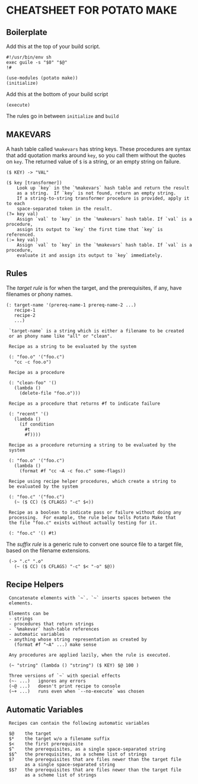# CHEATSHEET FOR POTATO MAKE

## Boilerplate

Add this at the top of your build script.

    #!/usr/bin/env sh
    exec guile -s "$0" "$@"
    !#

    (use-modules (potato make))
    (initialize)

Add this at the bottom of your build script

    (execute)

The rules go in between `initialize` and `build`

## MAKEVARS

A hash table called `%makevars` has string keys. These procedures
are syntax that add quotation marks around `key`, so you call them without the quotes on
`key`. The returned value of `$` is a string, or an empty string on failure.

    ($ KEY) -> "VAL"

    ($ key [transformer])
        Look up `key` in the `%makevars` hash table and return the result
        as a string.  If `key` is not found, return an empty string.
        If a string-to-string transformer procedure is provided, apply it to each
        space-separated token in the result.
    (?= key val)
        Assign `val` to `key` in the `%makevars` hash table. If `val` is a procedure,
        assign its output to `key` the first time that `key` is referenced.
    (:= key val)
        Assign `val` to `key` in the `%makevars` hash table. If `val` is a procedure,
        evaluate it and assign its output to `key` immediately.

## Rules

The *target rule* is for when the target, and the prerequisites, if any,
have filenames or phony names.

    (: target-name '(prereq-name-1 prereq-name-2 ...)
       recipe-1
       recipe-2
       ...)

     `target-name` is a string which is either a filename to be created
     or an phony name like "all" or "clean".

     Recipe as a string to be evaluated by the system

     (: "foo.o" '("foo.c")
       "cc -c foo.o")

     Recipe as a procedure

     (: "clean-foo" '()
       (lambda ()
         (delete-file "foo.o")))

     Recipe as a procedure that returns #f to indicate failure

     (: "recent" '()
       (lambda ()
         (if condition
           #t
           #f))))

     Recipe as a procedure returning a string to be evaluated by the
     system

     (: "foo.o" '("foo.c")
       (lambda ()
         (format #f "cc ~A -c foo.c" some-flags))

     Recipe using recipe helper procedures, which create a string to
     be evaluated by the system

     (: "foo.c" '("foo.c")
       (~ ($ CC) ($ CFLAGS) "-c" $<))

     Recipe as a boolean to indicate pass or failure without doing any
     processing.  For example, the rule below tells Potato Make that
     the file "foo.c" exists without actually testing for it.

     (: "foo.c" '() #t)

The *suffix rule* is a generic rule to convert one source file to
a target file, based on the filename extensions.

     (-> ".c" ".o"
       (~ ($ CC) ($ CFLAGS) "-c" $< "-o" $@))

## Recipe Helpers

     Concatenate elements with `~`. `~` inserts spaces between the
     elements.

     Elements can be
     - strings
     - procedures that return strings
     - `%makevar` hash-table references
     - automatic variables
     - anything whose string representation as created by
       (format #f "~A" ...) make sense

     Any procedures are applied lazily, when the rule is executed.

     (~ "string" (lambda () "string") ($ KEY) $@ 100 )

     Three versions of `~` with special effects
     (~- ...)   ignores any errors
     (~@ ...)   doesn't print recipe to console
     (~+ ...)   runs even when `--no-execute` was chosen

## Automatic Variables

     Recipes can contain the following automatic variables

     $@    the target
     $*    the target w/o a filename suffix
     $<    the first prerequisite
     $^    the prerequisites, as a single space-separated string
     $$^   the prerequisites, as a scheme list of strings
     $?    the prerequisites that are files newer than the target file
           as a single space-separated string
     $$?   the prerequisites that are files newer than the target file
           as a scheme list of strings

